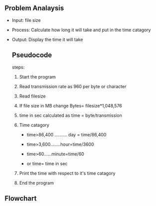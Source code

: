 ## Problem Analaysis

- Input: file size

- Process: Calculate how long it will take and put in the time catagory

- Output: Display the time it will take
  
  ## Pseudocode
  
  steps:
  
  1. Start the program
  
  2. Read transmission rate as 960 per byte or character
  
  3. Read filesize
  
  4. If file size in MB change Bytes= filesize*1,048,576
  
  5. time in sec calculated as time = byte/transmission
  
  6. Time catagory
     
     - time>86,400 .......... day = time/86,400
     
     - time>3,600........hour=time/3600
     
     - time>60......minute=time/60
     
     - or time= time in sec
  
  7. Print the time with respect to it's time catagory
  
  8. End the program

## Flowchart


